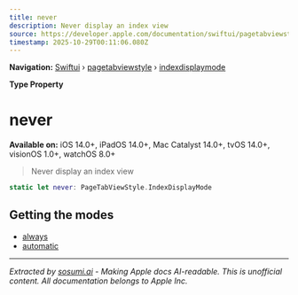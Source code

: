 ```yaml
---
title: never
description: Never display an index view
source: https://developer.apple.com/documentation/swiftui/pagetabviewstyle/indexdisplaymode/never
timestamp: 2025-10-29T00:11:06.080Z
---
```


**Navigation:** [Swiftui](/documentation/swiftui) › [pagetabviewstyle](/documentation/swiftui/pagetabviewstyle) › [indexdisplaymode](/documentation/swiftui/pagetabviewstyle/indexdisplaymode)

**Type Property**

# never

**Available on:** iOS 14.0+, iPadOS 14.0+, Mac Catalyst 14.0+, tvOS 14.0+, visionOS 1.0+, watchOS 8.0+

> Never display an index view

```swift
static let never: PageTabViewStyle.IndexDisplayMode
```

## Getting the modes

- [always](/documentation/swiftui/pagetabviewstyle/indexdisplaymode/always)
- [automatic](/documentation/swiftui/pagetabviewstyle/indexdisplaymode/automatic)

---

*Extracted by [sosumi.ai](https://sosumi.ai) - Making Apple docs AI-readable.*
*This is unofficial content. All documentation belongs to Apple Inc.*
